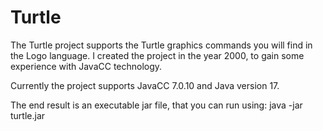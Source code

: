 # Turtle

The Turtle project supports the Turtle graphics commands you will find in the Logo language.
I created the project in the year 2000, to gain some experience with JavaCC technology.

Currently the project supports JavaCC 7.0.10 and Java version 17.

The end result is an executable jar file, that you can run using:
java -jar turtle.jar
